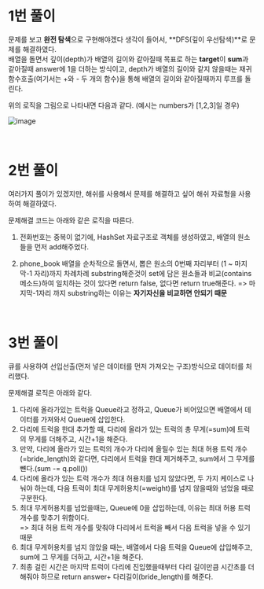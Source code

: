 # 1번 풀이
문제를 보고 **완전 탐색**으로 구현해야겠다 생각이 들어서, **DFS(깊이 우선탐색)**로 문제를 해결하였다.   
배열을 돌면서 깊이(depth)가 배열의 길이와 같아질때 목표로 하는 **target**이 **sum**과 같아질때 answer에 1을 더하는 방식이고, depth가 배열의 길이와 같지 않을때는 재귀 함수호출(여기서는 +와 - 두 개의 함수)을 통해 배열의 길이와 같아질때까지 루프를 돌린다.
</br>

위의 로직을 그림으로 나타내면 다음과 같다. (예시는 numbers가 [1,2,3]일 경우)

![image](https://user-images.githubusercontent.com/75151693/209518972-d6360479-231f-4fab-8e4d-9d5b1aa7f85b.png)
 
</br>

# 2번 풀이
여러가지 풀이가 있겠지만, 해쉬를 사용해서 문제를 해결하고 싶어 해쉬 자료형을 사용하여 해결하였다.   

문제해결 코드는 아래와 같은 로직을 따른다.   

1. 전화번호는 중복이 없기에, HashSet 자료구조로 객체를 생성하였고, 배열의 원소들을 먼저 add해주었다.   

2. phone_book 배열을 순차적으로 돌면서, 뽑은 원소의 0번째 자리부터 (1 ~ 마지막-1 자리)까지 차례차례 substring해준것이 set에 담은 원소들과 비교(contains메소드)하여 일치하는 것이 있다면 return false, 없다면 return true해준다.
=> 마지막-1자리 까지 substring하는 이유는 **자기자신을 비교하면 안되기 때문**

<br>

# 3번 풀이
큐를 사용하여 선입선출(먼저 넣은 데이터를 먼저 가져오는 구조)방식으로 데이터를 처리했다.   

문제해결 로직은 아래와 같다.
1. 다리에 올라가있는 트럭을 Queue라고 정하고, Queue가 비어있으면 배열에서 데이터를 가져와서 Queue에 삽입한다.
2. 다리에 트럭을 한대 추가할 때, 다리에 올라가 있는 트럭의 총 무게(=sum)에 트럭의 무게를 더해주고, 시간+1을 해준다.   
3. 만약, 다리에 올라가 있는 트럭의 개수가 다리에 올릴수 있는 최대 허용 트럭 개수(=bride_length)와 같다면, 다리에서 트럭을 한대 제거해주고, sum에서 그 무게를 뺸다.(sum -= q.poll())   
4. 다리에 올라가 있는 트럭 개수가 최대 허용치를 넘지 않았다면, 두 가지 케이스로 나눠야 하는데, 다음 트럭이 최대 무게허용치(=weight)를 넘지 않을때와 넘었을 때로 구분한다.   
5. 최대 무게허용치를 넘었을때는, Queue에 0을 삽입하는데, 이유는 최대 허용 트럭 개수를 맞추기 위함이다.   
=> 최대 허용 트럭 개수를 맞춰야 다리에서 트럭을 빼서 다음 트럭을 넣을 수 있기 때문   
6. 최대 무게허용치를 넘지 않았을 때는, 배열에서 다음 트럭을 Queue에 삽입해주고, sum에 그 무게를 더하고, 시간+1을 해준다.   
7. 최종 걸린 시간은 마지막 트럭이 다리에 진입했을때부터 다리 길이만큼 시간초를 더해줘야 하므로 return answer+ 다리길이(bride_length)를 해준다.   

